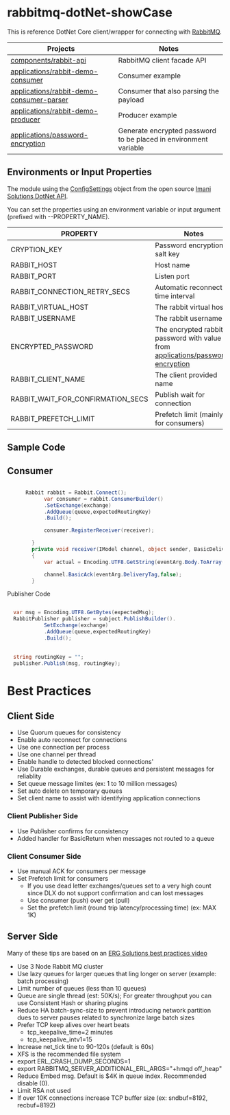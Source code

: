 # rabbitmq-dotNet-showCase


This is reference DotNet Core client/wrapper for connecting with [RabbitMQ](https://www.rabbitmq.com/).


Projects                                                                                                    | Notes
----------------------------------------------------------------------------------------------------------- | --------------------------
[components/rabbit-api](https://github.com/ggreen/rabbitmq-dotNet-showCase/tree/main/components/rabbit-api) | RabbitMQ client facade API
[applications/rabbit-demo-consumer](https://github.com/ggreen/rabbitmq-dotNet-showCase/tree/main/applications/rabbit-demo-consumer) | Consumer example
[applications/rabbit-demo-consumer-parser](https://github.com/ggreen/rabbitmq-dotNet-showCase/tree/main/applications/rabbit-demo-consumer-parser) | Consumer that also parsing the payload
[applications/rabbit-demo-producer](https://github.com/ggreen/rabbitmq-dotNet-showCase/tree/main/applications/rabbit-demo-producer) | Producer example
[applications/password-encryption](https://github.com/ggreen/rabbitmq-dotNet-showCase/tree/main/applications/password-encryption) | Generate encrypted password to be placed in environment variable

## Environments or Input Properties


The module using the [ConfigSettings](https://github.com/imani-solutions/Imani.Solutions.Core.DotNet/blob/master/API/Util/ConfigSettings.cs) object from the open source [Imani Solutions DotNet API](https://github.com/imani-solutions/Imani.Solutions.Core.DotNet).


You can set the properties using an environment variable or input argument (prefixed with --PROPERTY_NAME).


PROPERTY            | Notes    | Default
------------------  | -------- | ----------
CRYPTION_KEY        | Password encryption salt key | 
RABBIT_HOST         | Host name | localhost
RABBIT_PORT         | Listen port | 5672
RABBIT_CONNECTION_RETRY_SECS         | Automatic reconnect time interval | 15
RABBIT_VIRTUAL_HOST | The rabbit virtual host | /
RABBIT_USERNAME | The rabbit username |
ENCRYPTED_PASSWORD | The encrypted rabbit password with value from [applications/password-encryption](https://github.com/ggreen/rabbitmq-dotNet-showCase/tree/main/applications/password-encryption) |
RABBIT_CLIENT_NAME | The client provided name | 
RABBIT_WAIT_FOR_CONFIRMATION_SECS | Publish wait for connection | 30
RABBIT_PREFETCH_LIMIT | Prefetch limit (mainly for consumers) | 1000


## Sample Code

## Consumer

```c#

      Rabbit rabbit = Rabbit.Connect();
            var consumer = rabbit.ConsumerBuilder()
            .SetExchange(exchange)
            .AddQueue(queue,expectedRoutingKey)
            .Build();

            consumer.RegisterReceiver(receiver);

        }
        private void receiver(IModel channel, object sender, BasicDeliverEventArgs eventArg)
        {
            var actual = Encoding.UTF8.GetString(eventArg.Body.ToArray());

            channel.BasicAck(eventArg.DeliveryTag,false);
        }
```

Publisher Code

```C#

  var msg = Encoding.UTF8.GetBytes(expectedMsg);
  RabbitPublisher publisher = subject.PublishBuilder().
            SetExchange(exchange)
            .AddQueue(queue,expectedRoutingKey)
            .Build();
        

  string routingKey = "";
  publisher.Publish(msg, routingKey);

```


# Best Practices

## Client Side
- Use Quorum queues for consistency
- Enable auto reconnect for connections
- Use one connection per process
- Use one channel per thread
- Enable handle to detected blocked connections'
- Use Durable exchanges, durable queues and persistent messages for reliablity
- Set queue message limites (ex: 1 to 10 million messages)
- Set auto delete on temporary queues
- Set client name to assist with identifying application connections



### Client Publisher Side

- Use Publisher confirms for consistency
- Added handler for BasicReturn when messages not routed to a queue


### Client Consumer Side
- Use manual ACK for consumers per message
- Set Prefetch limit for consumers 
  - If you use dead letter exchanges/queues set to a very high count since DLX do not support  confirmation and can lost messages
  - Use consumer (push) over get (pull)
  - Set the prefetch limit (round trip latency/processing time) (ex: MAX 1K)

## Server Side

Many of these tips are based on an [ERG Solutions best practices video](https://www.youtube.com/watch?v=HzPOQsMWrGQ)

- Use 3 Node Rabbit MQ cluster 
- Use lazy queues for larger queues that ling longer on server (example: batch processing)
- Limit number of queues (less than 10 queues)
- Queue are single thread (est: 50K/s); For greater throughput you can use Consistent Hash or sharing plugins
- Reduce HA batch-sync-size to prevent introducing network partition dues to server pauses related to synchronize large batch sizes
- Prefer TCP keep alives over heart beats
  - tcp_keepalive_time=2 minutes 
  - tcp_keepalive_intv1=15
- Increase net_tick tine to 90-120s (default is 60s)
- XFS is the recommended file system
- export ERL_CRASH_DUMP_SECONDS=1
- export RABBITMQ_SERVER_ADDITIONAL_ERL_ARGS="+hmqd off_heap"
- Reduce Embed msg. Default is $4K in queue index. Recommended disable (0).
- Limit RSA not used
- If over 10K connections increase TCP buffer size (ex: sndbuf=8192, recbuf=8192)
